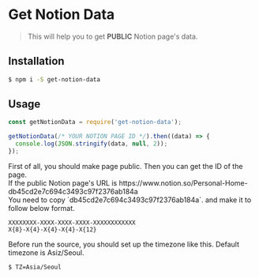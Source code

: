 # Get Notion Data
> This will help you to get **PUBLIC** Notion page's data.

## Installation
```sh
$ npm i -S get-notion-data
```

## Usage
```js
const getNotionData = require('get-notion-data');

getNotionData(/* YOUR NOTION PAGE ID */).then((data) => {
  console.log(JSON.stringify(data, null, 2));
});
```

<div>First of all, you should make page public. Then you can get the ID of the page.</div>
<div>If the public Notion page's URL is https://www.notion.so/Personal-Home-db45cd2e7c694c3493c97f2376ab184a</div>
<div>You need to copy `db45cd2e7c694c3493c97f2376ab184a`. and make it to follow below format.</div>

```
XXXXXXXX-XXXX-XXXX-XXXX-XXXXXXXXXXXX
X{8}-X{4}-X{4}-X{4}-X{12}
```

Before run the source, you should set up the timezone like this. Default timezone is Asiz/Seoul.
```sh
$ TZ=Asia/Seoul
```
